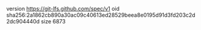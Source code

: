 version https://git-lfs.github.com/spec/v1
oid sha256:2a1862cb890a30ac09c40613ed28529beea8e0195d91d3fd203c2d2dc904440d
size 6873
